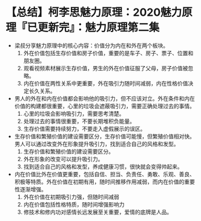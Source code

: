 # 【总结】柯李思魅力原理：2020魅力原理『已更新完』：魅力原理第二集

-   梁叔分享魅力原理中的核心内容：价值分为内在和外在两个板块。
    1.  外在价值包括生存价值和房子价值，重要的是车子、房子、票子、位置和朋友圈。
    2.  观看视频素材展示生存价值，男生的外在价值征服了父母，房子价值被忽略。
    3.  内在价值在两性关系中更重要，外在吸引力随时间减弱，内在性格价值决定长久关系。
-   男人的外在和内在价值都会影响他的吸引力，但不应该对立。外在条件和内在价值的构建都很重要，心里的垃圾会遮蔽吸引力，需要正确处理过去的事情。
    1.  心里的垃圾会影响吸引力，需要思考清楚。
    2.  处理过去的事情很重要，不要长期堆积负能量。
    3.  生存价值需要持续努力，不要走入虚假展示的误区。
-   生存价值和繁殖价值的建设需要区分，生存价值可能慢，但繁殖价值相对快。男人可以通过改变外在形象提升吸引力，找到适合自己的风格和发型。
    1.  生存价值和繁殖价值的建设需要区分。
    2.  外在形象的改变可以提升吸引力。
    3.  找到适合自己的风格和发型，养成健康习惯，很快就会变得帅起来。
-   内在价值比外在价值更重要，包括自信、担当、负责任、勇敢、乐观、善良、积极等特质。外在价值在初期有用，随时间推移作用减弱，而内在价值的重要性逐渐增强。
    1.  外在价值在初期吸引力强，但随时间减弱
    2.  内在价值包括性格特质，随时间增强影响力
    3.  修技术和修内功对感情长远发展至关重要，爱情的底牌是人品。